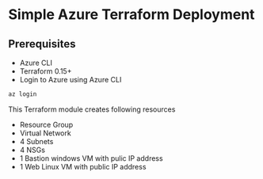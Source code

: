 # Simple Azure Terraform Deployment

## Prerequisites 
- Azure CLI
- Terraform 0.15+
- Login to Azure using Azure CLI

```bash
az login
```
This Terraform module creates following resources

- Resource Group
- Virtual Network
- 4 Subnets
- 4 NSGs
- 1 Bastion windows VM with pulic IP address
- 1 Web Linux VM with public IP address
